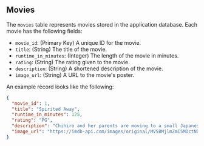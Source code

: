 ## Movies

The `movies` table represents movies stored in the application database. Each movie has the following fields:

- `movie_id`: (Primary Key) A unique ID for the movie.
- `title`: (String) The title of the movie.
- `runtime_in_minutes`: (Integer) The length of the movie in minutes.
- `rating`: (String) The rating given to the movie.
- `description`: (String) A shortened description of the movie.
- `image_url`: (String) A URL to the movie's poster.

An example record looks like the following:

```json
{
  "movie_id": 1,
  "title": "Spirited Away",
  "runtime_in_minutes": 125,
  "rating": "PG",
  "description": "Chihiro and her parents are moving to a small Japanese town in the countryside, much to Chihiro's dismay. On the way to their new home, Chihiro's father makes a wrong turn and drives down a lonely one-lane road which dead-ends in front of a tunnel. Her parents decide to stop the car and explore the area. They go through the tunnel and find an abandoned amusement park on the other side, with its own little town...",
  "image_url": "https://imdb-api.com/images/original/MV5BMjlmZmI5MDctNDE2YS00YWE0LWE5ZWItZDBhYWQ0NTcxNWRhXkEyXkFqcGdeQXVyMTMxODk2OTU@._V1_Ratio0.6791_AL_.jpg"
}
```
